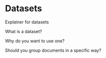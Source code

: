 # Datasets

Explainer for datasets

What is a dataset?

Why do you want to use one?

Should you group documents in a specific way?

